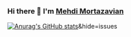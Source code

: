 ### Hi there 👋 I'm [Mehdi Mortazavian](https://www.github.com/mortazavian)

[![Anurag's GitHub stats](https://github-readme-stats.vercel.app/api?username=mortazavian)](https://github.com/anuraghazra/github-readme-stats)&hide=issues
